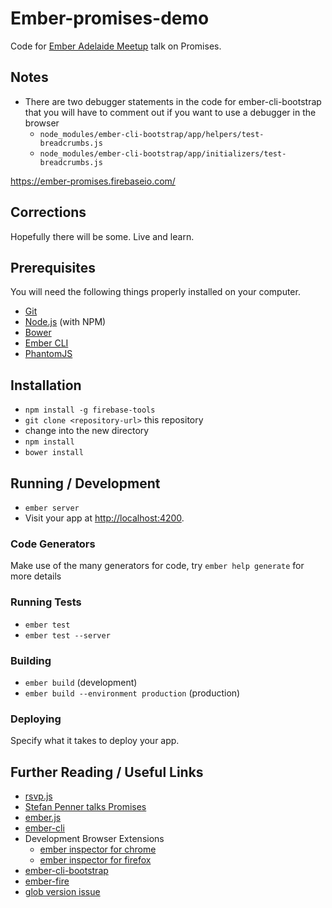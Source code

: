 # Ember-promises-demo

Code for [Ember Adelaide Meetup](http://www.meetup.com/Ember-js-Adelaide/) talk on Promises.

## Notes

* There are two debugger statements in the code for ember-cli-bootstrap that you will have to comment out if you want to use a debugger in the browser
  * `node_modules/ember-cli-bootstrap/app/helpers/test-breadcrumbs.js`
  * `node_modules/ember-cli-bootstrap/app/initializers/test-breadcrumbs.js`

https://ember-promises.firebaseio.com/

## Corrections

Hopefully there will be some. Live and learn.

## Prerequisites

You will need the following things properly installed on your computer.

* [Git](http://git-scm.com/)
* [Node.js](http://nodejs.org/) (with NPM)
* [Bower](http://bower.io/)
* [Ember CLI](http://www.ember-cli.com/)
* [PhantomJS](http://phantomjs.org/)

## Installation

* `npm install -g firebase-tools`
* `git clone <repository-url>` this repository
* change into the new directory
* `npm install`
* `bower install`

## Running / Development

* `ember server`
* Visit your app at [http://localhost:4200](http://localhost:4200).

### Code Generators

Make use of the many generators for code, try `ember help generate` for more details

### Running Tests

* `ember test`
* `ember test --server`

### Building

* `ember build` (development)
* `ember build --environment production` (production)

### Deploying

Specify what it takes to deploy your app.

## Further Reading / Useful Links

* [rsvp.js](https://github.com/tildeio/rsvp.js/)
* [Stefan Penner talks Promises](https://www.youtube.com/watch?v=g5CSaK3HqVA&feature=youtu.be)
* [ember.js](http://emberjs.com/)
* [ember-cli](http://www.ember-cli.com/)
* Development Browser Extensions
  * [ember inspector for chrome](https://chrome.google.com/webstore/detail/ember-inspector/bmdblncegkenkacieihfhpjfppoconhi)
  * [ember inspector for firefox](https://addons.mozilla.org/en-US/firefox/addon/ember-inspector/)
* [ember-cli-bootstrap](https://www.npmjs.com/package/ember-cli-bootstrap)
* [ember-fire](https://github.com/firebase/emberfire)
* [glob  version issue](http://stackoverflow.com/questions/28969744/unable-to-clone-git-repository-object-function-has-no-method-hasmagic)
